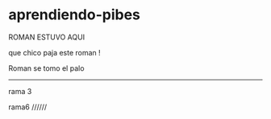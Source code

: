 # aprendiendo-pibes

ROMAN ESTUVO AQUI

que chico paja este roman !

Roman se tomo el palo


---------

rama 3

rama6 //////
